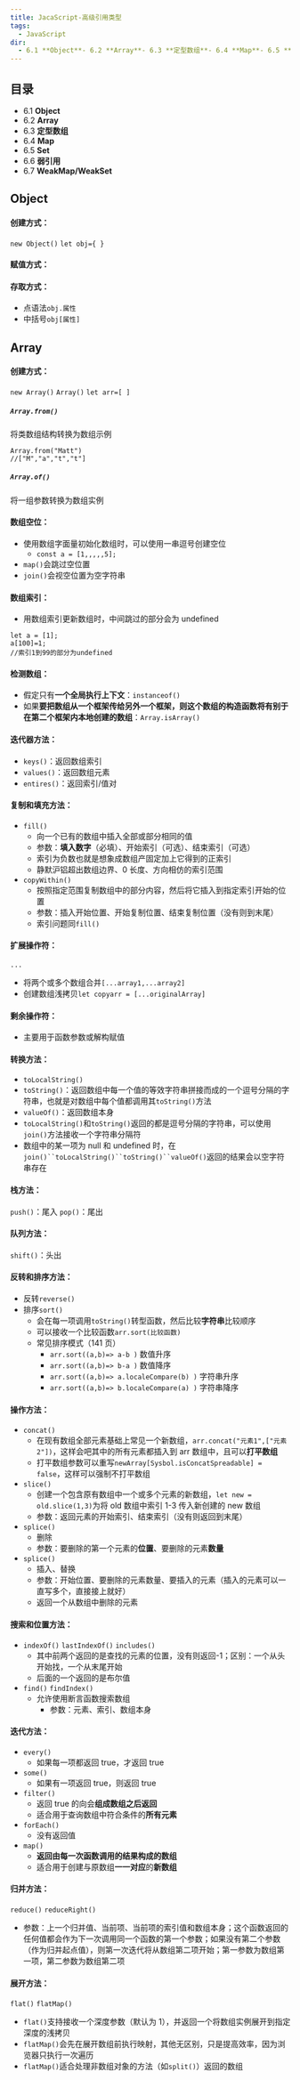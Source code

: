 ```yaml
---
title: JacaScript-高级引用类型
tags:
  - JavaScript
dir:
  - 6.1 **Object**- 6.2 **Array**- 6.3 **定型数组**- 6.4 **Map**- 6.5 **Set**- 6.6 **弱引用**-67**WeakMapWeakSet**
---
```


## 目录

- 6.1 **Object**
- 6.2 **Array**
- 6.3 **定型数组**
- 6.4 **Map**
- 6.5 **Set**
- 6.6 **弱引用**
- 6.7 **WeakMap/WeakSet**

## Object

#### 创建方式：

`new Object()`
`let obj={ }`

#### 赋值方式：

#### 存取方式：

- 点语法`obj.属性`
- 中括号`obj[属性]`

## Array

#### 创建方式：

`new Array()`
`Array()`
`let arr=[ ]`

##### `Array.from()`

将类数组结构转换为数组示例

```
Array.from("Matt")
//["M","a","t","t"]
```

##### `Array.of()`

将一组参数转换为数组实例

#### 数组空位：

- 使用数组字面量初始化数组时，可以使用一串逗号创建空位
  - `const a = [1,,,,,5];`
- `map()`会跳过空位置
- `join()`会视空位置为空字符串

#### 数组索引：

- 用数组索引更新数组时，中间跳过的部分会为 undefined

```
let a = [1];
a[100]=1;
//索引1到99的部分为undefined
```

#### 检测数组：

- 假定只有**一个全局执行上下文**：`instanceof()`
- 如果**要把数组从一个框架传给另外一个框架，则这个数组的构造函数将有别于在第二个框架内本地创建的数组**：`Array.isArray()`

#### 迭代器方法：

- `keys()`：返回数组索引
- `values()`：返回数组元素
- `entires()`：返回索引/值对

#### 复制和填充方法：

- `fill()`
  - 向一个已有的数组中插入全部或部分相同的值
  - 参数：**填入数字**（必填）、开始索引（可选）、结束索引（可选）
  - 索引为负数也就是想象成数组产固定加上它得到的正索引
  - 静默沪铝超出数组边界、0 长度、方向相仿的索引范围
- `copyWithin()`
  - 按照指定范围复制数组中的部分内容，然后将它插入到指定索引开始的位置
  - 参数：插入开始位置、开始复制位置、结束复制位置（没有则到末尾）
  - 索引问题同`fill()`

#### 扩展操作符：

`...`

- 将两个或多个数组合并`[...array1,...array2]`
- 创建数组浅拷贝`let copyarr = [...originalArray]`

#### 剩余操作符：

- 主要用于函数参数或解构赋值

#### 转换方法：

- `toLocalString()`
- `toString()`：返回数组中每一个值的等效字符串拼接而成的一个逗号分隔的字符串，也就是对数组中每个值都调用其`toString()`方法
- `valueOf()`：返回数组本身
- `toLocalString()`和`toString()`返回的都是逗号分隔的字符串，可以使用`join()`方法接收一个字符串分隔符
- 数组中的某一项为 null 和 undefined 时，在` join()``toLocalString()``toString()``valueOf() `返回的结果会以空字符串存在

#### 栈方法：

`push()`：尾入
`pop()`：尾出

#### 队列方法：

`shift()`：头出

#### 反转和排序方法：

- 反转`reverse()`
- 排序`sort()`
  - 会在每一项调用`toString()`转型函数，然后比较**字符串**比较顺序
  - 可以接收一个比较函数`arr.sort(比较函数)`
  - 常见排序模式（141 页）
    - `arr.sort((a,b)=> a-b )` 数值升序
    - `arr.sort((a,b)=> b-a )` 数值降序
    - `arr.sort((a,b)=> a.localeCompare(b) )` 字符串升序
    - `arr.sort((a,b)=> b.localeCompare(a) )` 字符串降序

#### 操作方法：

- `concat()`
  - 在现有数组全部元素基础上常见一个新数组，`arr.concat("元素1",["元素2"])`，这样会吧其中的所有元素都插入到 arr 数组中，且可以**打平数组**
  - 打平数组参数可以重写`newArray[Sysbol.isConcatSpreadable] = false`，这样可以强制不打平数组
- `slice()`
  - 创建一个包含原有数组中一个或多个元素的新数组，`let new = old.slice(1,3)`为将 old 数组中索引 1-3 传入新创建的 new 数组
  - 参数：返回元素的开始索引、结束索引（没有则返回到末尾）
- `splice()`
  - 删除
  - 参数：要删除的第一个元素的**位置**、要删除的元素**数量**
- `splice()`
  - 插入、替换
  - 参数：开始位置、要删除的元素数量、要插入的元素（插入的元素可以一直写多个，直接接上就好）
  - 返回一个从数组中删除的元素

#### 搜索和位置方法：

- `indexOf()` `lastIndexOf()` `includes()`
  - 其中前两个返回的是查找的元素的位置，没有则返回-1；区别：一个从头开始找，一个从末尾开始
  - 后面的一个返回的是布尔值
- `find()` `findIndex()`
  - 允许使用断言函数搜索数组
    - 参数：元素、索引、数组本身

#### 迭代方法：

- `every()`
  - 如果每一项都返回 true，才返回 true
- `some()`
  - 如果有一项返回 true，则返回 true
- `filter()`
  - 返回 true 的向会**组成数组之后返回**
  - 适合用于查询数组中符合条件的**所有元素**
- `forEach()`
  - 没有返回值
- `map()`
  - **返回由每一次函数调用的结果构成的数组**
  - 适合用于创建与原数组**一一对应**的**新数组**

#### 归并方法：

`reduce()` `reduceRight()`

- 参数：上一个归并值、当前项、当前项的索引值和数组本身；这个函数返回的任何值都会作为下一次调用同一个函数的第一个参数；如果没有第二个参数（作为归并起点值），则第一次迭代将从数组第二项开始；第一参数为数组第一项，第二参数为数组第二项

#### 展开方法：

`flat()` `flatMap()`

- `flat()`支持接收一个深度参数（默认为 1），并返回一个将数组实例展开到指定深度的浅拷贝
- `flatMap()`会先在展开数组前执行映射，其他无区别，只是提高效率，因为浏览器只执行一次遍历
- `flatMap()`适合处理非数组对象的方法（如`split()`）返回的数组
